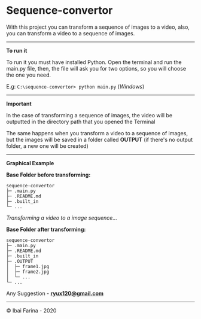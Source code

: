 # Sequence-convertor
With this project you can transform a sequence of images to a video, also, you 
can transform a video to a sequence of images. 

---

**To run it**

To run it you must have installed Python. 
Open the terminal and run the main.py file, then, the file 
will ask you for two options, so you will choose the one you need.

E.g: 
`C:\sequence-convertor> python main.py` (_Windows_)

---

**Important**

In the case of transforming a sequence of images, the video will be outputted
in the directory path that you opened the Terminal 


The same happens when you transform a video to a sequence of images, but the images 
will be saved in a folder called **OUTPUT** (if there's no output folder, 
a new one will be created)

---

**Graphical Example**

**Base Folder before transforming:**
```
sequence-convertor
├─ .main.py
├─ .README.md
├─ .built_in
└─ ...
```
_Transforming a video to a image sequence..._

**Base Folder after transforming:**
```
sequence-convertor
├─ .main.py
├─ .README.md
├─ .built_in
├─ .OUTPUT
│  ├─ frame1.jpg
│  ├─ frame2.jpg
│  └─ ...
└─ ...
```

Any Suggestion - **ryux120@gmail.com**

---
© Ibai Farina - 2020
